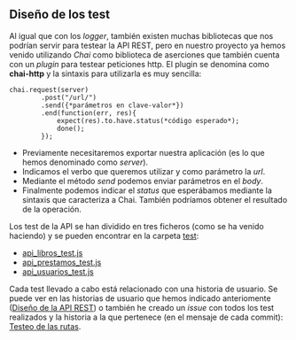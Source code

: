 ## Diseño de los test
Al igual que con los *logger*, también existen muchas bibliotecas que nos podrían servir para testear la API REST, pero en nuestro proyecto ya hemos venido utilizando *Chai* como biblioteca de aserciones que también cuenta con un *plugin* para testear peticiones http. El plugin se denomina como **chai-http** y la sintaxis para utilizarla es muy sencilla:

```
chai.request(server)
        .post("/url/")
        .send({*parámetros en clave-valor*})
        .end(function(err, res){
            expect(res).to.have.status(*código esperado*);
            done();
        });
```

- Previamente necesitaremos exportar nuestra aplicación (es lo que hemos denominado como *server*).
- Indicamos el verbo que queremos utilizar y como parámetro la *url*.
- Mediante el método *send* podemos enviar parámetros en el *body*.
- Finalmente podemos indicar el *status* que esperábamos mediante la sintaxis que caracteriza a Chai. También podríamos obtener el resultado de la operación.

Los test de la API se han dividido en tres ficheros (como se ha venido haciendo) y se pueden encontrar en la carpeta [test](../../test):
- [api_libros_test.js](../../test/api_libros_test.js)
- [api_prestamos_test.js](../../test/api_prestamos_test.js)
- [api_usuarios_test.js](../../test/api_usuarios_test.js)

Cada test llevado a cabo está relacionado con una historia de usuario. Se puede ver en las historias de usuario que hemos indicado anteriomente ([Diseño de la API REST](./api.md)) o también he creado un *issue* con todos los test realizados y la historia a la que pertenece (en el mensaje de cada commit): [Testeo de las rutas](https://github.com/fer227/BLIOTEC/issues/44).

